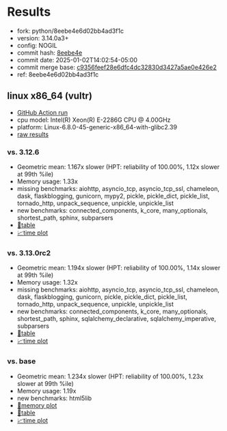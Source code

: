 # Results

- fork: python/8eebe4e6d02bb4ad3f1c
- version: 3.14.0a3+
- config: NOGIL
- commit hash: [8eebe4e](https://github.com/python/cpython/commit/8eebe4e)
- commit date: 2025-01-02T14:02:54-05:00
- commit merge base: [c9356feef28e6dfc4dc32830d3427a5ae0e426e2](https://github.com/python/cpython/commit/c9356feef28e6dfc4dc32830d3427a5ae0e426e2)
- ref: 8eebe4e6d02bb4ad3f1c

## linux x86_64 (vultr)

- [GitHub Action run](https://github.com/facebookexperimental/free-threading-benchmarking/actions/runs/12590039448)
- cpu model: Intel(R) Xeon(R) E-2286G CPU @ 4.00GHz
- platform: Linux-6.8.0-45-generic-x86_64-with-glibc2.39
- [raw results](bm-20250102-vultr-x86_64-python-8eebe4e6d02bb4ad3f1c-3.14.0a3%2B-8eebe4e.json)

### vs. 3.12.6

- Geometric mean: 1.167x slower (HPT: reliability of 100.00%, 1.12x slower at 99th %ile)
- Memory usage: 1.33x
- missing benchmarks: aiohttp, asyncio_tcp, asyncio_tcp_ssl, chameleon, dask, flaskblogging, gunicorn, mypy2, pickle, pickle_dict, pickle_list, tornado_http, unpack_sequence, unpickle, unpickle_list
- new benchmarks: connected_components, k_core, many_optionals, shortest_path, sphinx, subparsers
- [📄table](bm-20250102-vultr-x86_64-python-8eebe4e6d02bb4ad3f1c-3.14.0a3%2B-8eebe4e-vs-3.12.6.md)
- [📈time plot](bm-20250102-vultr-x86_64-python-8eebe4e6d02bb4ad3f1c-3.14.0a3%2B-8eebe4e-vs-3.12.6.svg)

### vs. 3.13.0rc2

- Geometric mean: 1.194x slower (HPT: reliability of 100.00%, 1.14x slower at 99th %ile)
- Memory usage: 1.32x
- missing benchmarks: aiohttp, asyncio_tcp, asyncio_tcp_ssl, chameleon, dask, flaskblogging, gunicorn, pickle, pickle_dict, pickle_list, tornado_http, unpack_sequence, unpickle, unpickle_list
- new benchmarks: connected_components, k_core, many_optionals, shortest_path, sphinx, sqlalchemy_declarative, sqlalchemy_imperative, subparsers
- [📄table](bm-20250102-vultr-x86_64-python-8eebe4e6d02bb4ad3f1c-3.14.0a3%2B-8eebe4e-vs-3.13.0rc2.md)
- [📈time plot](bm-20250102-vultr-x86_64-python-8eebe4e6d02bb4ad3f1c-3.14.0a3%2B-8eebe4e-vs-3.13.0rc2.svg)

### vs. base

- Geometric mean: 1.234x slower (HPT: reliability of 100.00%, 1.23x slower at 99th %ile)
- Memory usage: 1.19x
- new benchmarks: html5lib
- [🧠memory plot](bm-20250102-vultr-x86_64-python-8eebe4e6d02bb4ad3f1c-3.14.0a3%2B-8eebe4e-vs-base-mem.svg)
- [📄table](bm-20250102-vultr-x86_64-python-8eebe4e6d02bb4ad3f1c-3.14.0a3%2B-8eebe4e-vs-base.md)
- [📈time plot](bm-20250102-vultr-x86_64-python-8eebe4e6d02bb4ad3f1c-3.14.0a3%2B-8eebe4e-vs-base.svg)

